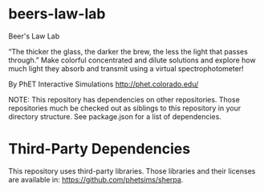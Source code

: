 beers-law-lab
=============

Beer's Law Lab

“The thicker the glass, the darker the brew, the less the light that passes through.”
Make colorful concentrated and dilute solutions and explore
how much light they absorb and transmit using a virtual spectrophotometer!

By PhET Interactive Simulations
http://phet.colorado.edu/

NOTE: This repository has dependencies on other repositories. Those repositories
much be checked out as siblings to this repository in your directory structure.
See package.json for a list of dependencies.

Third-Party Dependencies
=============

This repository uses third-party libraries.
Those libraries and their licenses are available in: https://github.com/phetsims/sherpa.